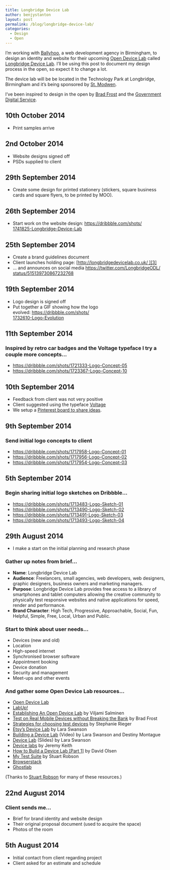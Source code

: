 ```yaml
---
title: Longbridge Device Lab
author: benjystanton
layout: post
permalink: /blog/longbridge-device-lab/
categories:
  - Design
  - Open
---
```

I’m working with [Ballyhoo][1], a web development agency in Birmingham, to design an identity and website for their upcoming [Open Device Lab][2] called [Longbridge Device Lab][3]. I’ll be using this post to document my design process in the open, so expect it to change a lot.

<!--more-->

The device lab will be be located in the Technology Park at Longbridge, Birmingham and it’s being sponsored by [St. Modwen][4].

I’ve been inspired to design in the open by [Brad Frost][5] and the [Government Digital Service][6].

## 10th October 2014

  * Print samples arrive

## 2nd October 2014

  * Website designs signed off
  * PSDs supplied to client

## 29th September 2014

  * Create some design for printed stationery (stickers, square business cards and square flyers, to be printed by MOO).

## 26th September 2014

  * Start work on the website design: [https://dribbble.com/shots/  
    1741825-Longbridge-Device-Lab][7]

## 25th September 2014

  * Create a brand guidelines document
  * Client launches holding page: [http://longbridgedevicelab.co.uk/ ][3]
  * … and announces on social media [https://twitter.com/LongbridgeODL/  
    status/515139730867232768][8]

## 19th September 2014

  * Logo design is signed off
  * Put together a GIF showing how the logo evolved: [https://dribbble.com/shots/  
    1732610-Logo-Evolution][9]

## 11th September 2014

### Inspired by retro car badges and the Voltage typeface I try a couple more concepts…

  * <https://dribbble.com/shots/1721333-Logo-Concept-05>
  * <https://dribbble.com/shots/1723367-Logo-Concept-10>

## 10th September 2014

  * Feedback from client was not very positive
  * Client suggested using the typeface [Voltage][10]
  * We setup a [Pinterest board to share ideas][11].

## 9th September 2014

### Send initial logo concepts to client

  * <https://dribbble.com/shots/1717958-Logo-Concept-01>
  * <https://dribbble.com/shots/1717956-Logo-Concept-02>
  * <https://dribbble.com/shots/1717954-Logo-Concept-03>

## 5th September 2014

### Begin sharing initial logo sketches on Dribbble…

  * <https://dribbble.com/shots/1713483-Logo-Sketch-01>
  * <https://dribbble.com/shots/1713490-Logo-Sketch-02>
  * <https://dribbble.com/shots/1713491-Logo-Sketch-03>
  * <https://dribbble.com/shots/1713493-Logo-Sketch-04>

## 29th August 2014

  * I make a start on the initial planning and research phase

### Gather up notes from brief…

  * **Name**: Longbridge Device Lab
  * **Audience**: Freelancers, small agencies, web developers, web designers, graphic designers, business owners and marketing managers.
  * **Purpose**: Longbridge Device Lab provides free access to a library of smartphones and tablet computers allowing the creative community to physically test responsive websites and native applications for speed, render and performance.
  * **Brand Character**: High Tech, Progressive, Approachable, Social, Fun, Helpful, Simple, Free, Local, Urban and Public.

### Start to think about user needs…

  * Devices (new and old)
  * Location
  * High-speed internet
  * Synchronised browser software
  * Appointment booking
  * Device donation
  * Security and management
  * Meet-ups and other events

### And gather some Open Device Lab resources…

  * [Open Device Lab][2]
  * [LabUp!][12]
  * [Establishing An Open Device Lab][13] by Viljami Salminen
  * [Test on Real Mobile Devices without Breaking the Bank][14] by Brad Frost
  * [Strategies for choosing test devices][15] by Stephanie Rieger
  * [Etsy’s Device Lab][16] by Lara Swanson
  * [Building a Device Lab][17] (Video) by Lara Swanson and Destiny Montague
  * [Device Lab][18] (Slides) by Lara Swanson
  * [Device labs][19] by Jeremy Keith
  * [How to Build a Device Lab [Part 1]][20] by David Olsen
  * [My Test Suite][21] by Stuart Robson
  * [Browserstack][22]
  * [Ghostlab][23]

(Thanks to [Stuart Robson][24] for many of these resources.)

## 22nd August 2014

### Client sends me…

  * Brief for brand identity and website design
  * Their original proposal document (used to acquire the space)
  * Photos of the room

## 5th August 2014

  * Initial contact from client regarding project
  * Client asked for an estimate and schedule

 [1]: http://www.ballyhoo.co.uk/
 [2]: http://opendevicelab.com/
 [3]: http://longbridgedevicelab.co.uk/
 [4]: http://www.stmodwen.co.uk/
 [5]: http://bradfrostweb.com/blog/post/designing-in-the-open/ "Designing In The Open"
 [6]: https://www.gov.uk/design-principles#tenth "Make things open: it makes things better"
 [7]: https://dribbble.com/shots/1741825-Longbridge-Device-Lab
 [8]: https://twitter.com/LongbridgeODL/status/515139730867232768
 [9]: https://dribbble.com/shots/1732610-Logo-Evolution
 [10]: http://www.myfonts.com/fonts/laura-worthington/voltage/ "Voltage on Myfonts"
 [11]: http://www.pinterest.com/benjystanton/longbridge-design-lab/ "Longbridge Device Lab Pinterest board"
 [12]: http://lab-up.org/
 [13]: http://www.smashingmagazine.com/2012/09/24/establishing-an-open-device-lab/
 [14]: http://bradfrostweb.com/blog/mobile/test-on-real-mobile-devices-without-breaking-the-bank/
 [15]: http://stephanierieger.com/strategies-for-choosing-test-devices/
 [16]: http://codeascraft.com/2013/08/09/mobile-device-lab/
 [17]: https://www.youtube.com/watch?v=kOf2DwondEc
 [18]: http://laraswanson.com/devicelab/
 [19]: http://adactio.com/journal/5622
 [20]: http://eduniverse.org/how-build-device-lab-part-1
 [21]: http://mytestsuite.tumblr.com/
 [22]: http://www.browserstack.com/
 [23]: http://vanamco.com/ghostlab/
 [24]: https://twitter.com/StuRobson